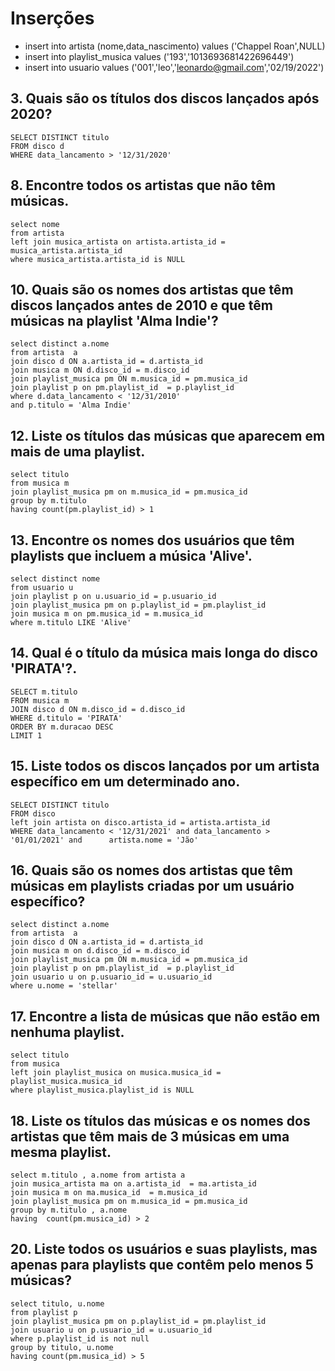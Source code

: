 # Inserções
- insert into artista (nome,data_nascimento) values ('Chappel Roan',NULL)
- insert into playlist_musica values ('193','1013693681422696449')
- insert into usuario values ('001','leo','leonardo@gmail.com','02/19/2022')


## 3. Quais são os títulos dos discos lançados após 2020?

    SELECT DISTINCT titulo
    FROM disco d 
    WHERE data_lancamento > '12/31/2020'
    
## 8. Encontre todos os artistas que não têm músicas.

    select nome 
    from artista 
    left join musica_artista on artista.artista_id = musica_artista.artista_id 
    where musica_artista.artista_id is NULL    

## 10. Quais são os nomes dos artistas que têm discos lançados antes de 2010 e que têm músicas na playlist 'Alma Indie'?

    select distinct a.nome
    from artista  a
    join disco d ON a.artista_id = d.artista_id
    join musica m ON d.disco_id = m.disco_id
    join playlist_musica pm ON m.musica_id = pm.musica_id 
    join playlist p on pm.playlist_id  = p.playlist_id 
    where d.data_lancamento < '12/31/2010'
    and p.titulo = 'Alma Indie'


## 12. Liste os títulos das músicas que aparecem em mais de uma playlist.

    select titulo
    from musica m 
    join playlist_musica pm on m.musica_id = pm.musica_id
    group by m.titulo 
    having count(pm.playlist_id) > 1


## 13. Encontre os nomes dos usuários que têm playlists que incluem a música 'Alive'.
    select distinct nome
    from usuario u 
    join playlist p on u.usuario_id = p.usuario_id 
    join playlist_musica pm on p.playlist_id = pm.playlist_id 
    join musica m on pm.musica_id = m.musica_id 
    where m.titulo LIKE 'Alive'    
    
## 14. Qual é o título da música mais longa do disco 'PIRATA'?.

    SELECT m.titulo
    FROM musica m
    JOIN disco d ON m.disco_id = d.disco_id
    WHERE d.titulo = 'PIRATA'
    ORDER BY m.duracao DESC
    LIMIT 1
    
## 15. Liste todos os discos lançados por um artista específico em um determinado ano.

    SELECT DISTINCT titulo
    FROM disco 
    left join artista on disco.artista_id = artista.artista_id 
    WHERE data_lancamento < '12/31/2021' and data_lancamento > '01/01/2021' and      artista.nome = 'Jão'
    
## 16. Quais são os nomes dos artistas que têm músicas em playlists criadas por um usuário específico?

    select distinct a.nome
    from artista  a
    join disco d ON a.artista_id = d.artista_id
    join musica m on d.disco_id = m.disco_id 
    join playlist_musica pm ON m.musica_id = pm.musica_id 
    join playlist p on pm.playlist_id  = p.playlist_id 
    join usuario u on p.usuario_id = u.usuario_id 
    where u.nome = 'stellar'

## 17. Encontre a lista de músicas que não estão em nenhuma playlist.

    select titulo
    from musica
    left join playlist_musica on musica.musica_id = playlist_musica.musica_id 
    where playlist_musica.playlist_id is NULL    


## 18. Liste os títulos das músicas e os nomes dos artistas que têm mais de 3 músicas em uma mesma playlist.
    
    select m.titulo , a.nome from artista a 
    join musica_artista ma on a.artista_id  = ma.artista_id 
    join musica m on ma.musica_id  = m.musica_id 
    join playlist_musica pm on m.musica_id = pm.musica_id 
    group by m.titulo , a.nome 
    having  count(pm.musica_id) > 2

## 20. Liste todos os usuários e suas playlists, mas apenas para playlists que contêm pelo menos 5 músicas?

    select titulo, u.nome
    from playlist p
    join playlist_musica pm on p.playlist_id = pm.playlist_id
    join usuario u on p.usuario_id = u.usuario_id 
    where p.playlist_id is not null 
    group by titulo, u.nome
    having count(pm.musica_id) > 5
    

    
    
